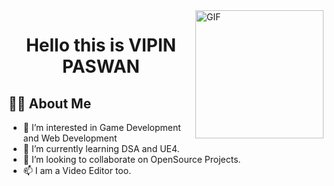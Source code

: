 <img alt="GIF"  height="205px" align="right" src="https://media.giphy.com/media/AOSwwqVjNZlDO/giphy.gif" />

<h1 align="center">Hello this is VIPIN PASWAN</h1>

## 🙋‍♂️ About Me

- 👀 I’m interested in Game Development and Web Development
- 🌱 I’m currently learning DSA and UE4.
- 💞️ I’m looking to collaborate on OpenSource Projects.
- 📫 I  am a Video Editor too.

<!---
VIPIN-PASWAN/VIPIN-PASWAN is a ✨ special ✨ repository because its `README.md` (this file) appears on your GitHub profile.
You can click the Preview link to take a look at your changes.
--->
